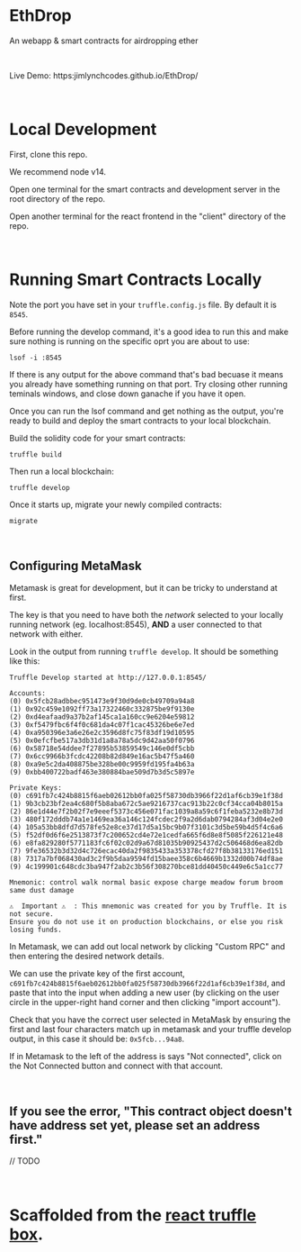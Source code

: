 # EthDrop
An webapp &amp; smart contracts for airdropping ether

<br/>

Live Demo: https:jimlynchcodes.github.io/EthDrop/

<br/>

# Local Development

First, clone this repo.

We recommend node v14.

Open one terminal for the smart contracts and development server in the root directory of the repo.

Open another terminal for the react frontend in the "client" directory of the repo.

<br/>

# Running Smart Contracts Locally

Note the port you have set in your `truffle.config.js` file. By default it is `8545`.

Before running the develop command, it's a good idea to run this and make sure nothing is running on the specific oprt you are about to use:
```
lsof -i :8545
```

If there is any output for the above command that's bad becuase it means you already have something running on that port. Try closing other running teminals windows, and close down ganache if you have it open.

Once you can run the lsof command and get nothing as the output, you're ready to build and deploy the smart contracts to your local blockchain.

Build the solidity code for your smart contracts:
```
truffle build
```

Then run a local blockchain:
```
truffle develop
```

Once it starts up, migrate your newly compiled contracts:
```
migrate
```

<br/>

## Configuring MetaMask

Metamask is great for development, but it can be tricky to understand at first.

The key is that you need to have both the _network_ selected to your locally running network (eg. localhost:8545), **AND** a user connected to that network with either.

Look in the output from running `truffle develop`. It should be something like this:
```
Truffle Develop started at http://127.0.0.1:8545/

Accounts:
(0) 0x5fcb28adbbec951473e9f30d9de0cb49709a94a8
(1) 0x92c459e1092ff73a17322460c332875be9f9130e
(2) 0xd4eafaad9a37b2af145ca1a160cc9e6204e59812
(3) 0xf5479fbc6f4f0c681da4c07f1cac45326be6e7ed
(4) 0xa950396e3a6e26e2c3596d8fc75f83df19d10595
(5) 0x0efcfbe517a3db31d1a8a78a5dc9d42aa50f0796
(6) 0x58718e54ddee7f27895b53859549c146e0df5cbb
(7) 0x6cc9966b3fcdc42208b82d849e16ac5b47f5a460
(8) 0xa9e5c2da408875be328be00c9959fd195fa4b63a
(9) 0xbb400722badf463e380884bae509d7b3d5c5897e

Private Keys:
(0) c691fb7c424b8815f6aeb02612bb0fa025f58730db3966f22d1af6cb39e1f38d
(1) 9b3cb23bf2ea4c680f5b8aba672c5ae9216737cac913b22c0cf34cca04b8015a
(2) 86e1d44e7f2b02f7e9eeef5373c456e071fac1039a8a59c6f1feba5232e8b73d
(3) 480f172dddb74a1e1469ea36a146c124fcdec2f9a2d6dab0794284af3d04e2e0
(4) 105a53bb8dfd7d578fe52e8ce37d17d5a15bc9b07f3101c3d5be59b4d5f4c6a6
(5) f52df0d6f6e2513873f7c200652cd4e72e1cedfa665f6d8e8f5085f226121e48
(6) e8fa829280f5771183fc6f02c02d9a67d81035b90925437d2c506468d6ea82db
(7) 9fe36532b3d32d4c726ecac40da2f9835433a353378cfd27f8b38133176ed151
(8) 7317a7bf068430ad3c2f9b5daa9594fd15baee358c6b4669b1332d00b74df8ae
(9) 4c199901c648cdc3ba947f2ab2c3b56f308270bce81dd40450c449e6c5a1cc77

Mnemonic: control walk normal basic expose charge meadow forum broom same dust damage

⚠️  Important ⚠️  : This mnemonic was created for you by Truffle. It is not secure.
Ensure you do not use it on production blockchains, or else you risk losing funds.
```

In Metamask, we can add out local network by clicking "Custom RPC" and then entering the desired network details.


We can use the private key of the first account, `c691fb7c424b8815f6aeb02612bb0fa025f58730db3966f22d1af6cb39e1f38d`, and paste that into the input when adding a new user (by clicking on the user circle in the upper-right hand corner and then clicking "import account").


Check that you have the correct user selected in MetaMask by ensuring the first and last four characters match up in metamask and your truffle develop output, in this case it should be: `0x5fcb...94a8`.

If in Metamask to the left of the address is says "Not connected", click on the Not Connected button and connect with that account.


<br/>

## If you see the error, "This contract object doesn't have address set yet, please set an address first."

// TODO

<br/>

# Scaffolded from the [react truffle box](https://www.trufflesuite.com/boxes/react).

